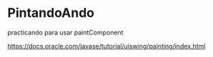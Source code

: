 # PintandoAndo

practicando para usar paintComponent

<https://docs.oracle.com/javase/tutorial/uiswing/painting/index.html>
